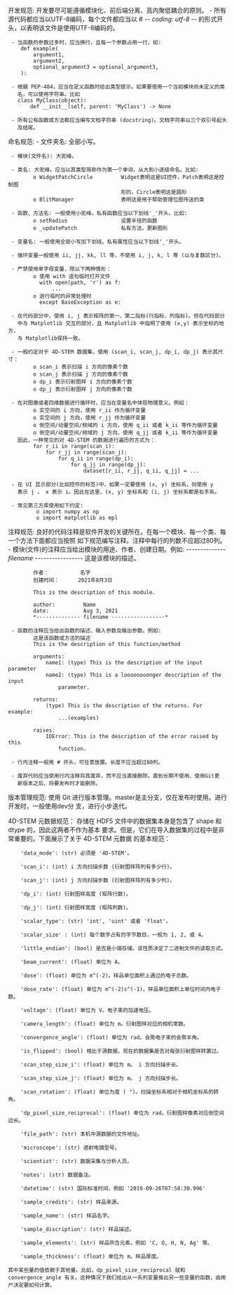 
开发规范:
    开发要尽可能遵循模块化、前后端分离、高内聚低耦合的原则。
     - 所有源代码都应当以UTF-8编码，每个文件都应当以
       # -*- coding: utf-8 -*-
       的形式开头，以表明该文件是使用UTF-8编码的。

     - 当函数的参数过多时，应当换行，且每一个参数占用一行，如:
        def example(
            argument1,
            argument2,
            optional_argument3 = optional_argument3,
        ):

     - 根据 PEP-484，应当在定义函数时给出类型提示。如果要使用一个当前模块尚未定义的类
       名，可以使用字符串。比如
       class MyClass(object):
           def __init__(self, parent: 'MyClass') -> None

     - 所有公有函数或方法都应当编写文档字符串 (docstring)。文档字符串以三个双引号起头
       及结尾。

命名规范: 
     - 文件夹名: 全部小写。

     - 模块(文件名): 大驼峰。

     - 类名: 大驼峰。应当以其类型简称作为第一个单词，从大到小逐级命名。比如:
            o WidgetPatchCircle         Widget表明这是UI控件，Patch表明这是控制图
                                        形的，Circle表明这是圆形
            o BlitManager               表明这是用于帮助管理位图传送的类

     - 函数、方法名: 一般使用小驼峰。私有函数应当以下划线'_'开头。比如: 
            o setRadius                 设置半径的函数
            o _updatePatch              私有方法，更新图形

     - 变量名: 一般使用全部小写加下划线。私有属性应当以下划线'_'开头。

     - 循环变量一般使用 ii, jj, kk, ll 等，不使用 i, j, k, l 等 (以与复数区分)。

     - 严禁使用单字母变量，除以下两种情形：
            o 使用 with 语句临时打开文件
              with open(path, 'r') as f:
                  ...
            o 进行临时的异常处理时
              except BaseException as e:

     - 在代码部分中，使用 i, j 表示矩阵的第一、第二指标(行指标、列指标)。但在代码部分
       中与 Matplotlib 交互的部分，且 Matplotlib 中指明了使用 (x,y) 表示坐标的地方，
       与 Matplotlib保持一致。

     - 一般约定对于 4D-STEM 数据集，使用 (scan_i, scan_j, dp_i, dp_j) 表示其尺寸：
            o scan_i 表示扫描 i 方向的像素个数
            o scan_j 表示扫描 j 方向的像素个数
            o dp_i 表示衍射图样 i 方向的像素个数
            o dp_j 表示衍射图样 j 方向的像素个数

     - 在对图像或者四维数据进行循环时，应当在变量名中体现物理意义。例如：
            o 实空间的 i 方向，使用 r_ii 作为循环变量
            o 实空间的 j 方向，使用 r_jj 作为循环变量
            o 倒空间/动量空间/频域的 i 方向，使用 q_ii 或者 k_ii 等作为循环变量
            o 倒空间/动量空间/频域的 j 方向，使用 q_jj 或者 k_ii 等作为循环变量
       因此，一种常见的对 4D-STEM 的数据进行遍历的方式为：
            for r_ii in range(scan_i):
                for r_jj in range(scan_j):
                    for q_ii in range(dp_i):
                        for q_jj in range(dp_j):
                            dataset[r_ii, r_jj, q_ii, q_jj] = ...

     - 在 UI 显示部分(比如控件的标签)中，如果一定要使用 (x, y) 坐标系，则使用 y 
       表示 j ， x 表示 i。因此在这里，(x, y) 坐标系和 (i, j) 坐标系都是右手系。

     - 常见第三方库使用如下约定: 
             o import numpy as np
             o import matplotlib as mpl

注释规范:
    良好的代码注释是软件开发的关键所在。在每一个模块、每一个类、每一个方法下面都应当按照
    如下规范编写注释。注释中每行的列数不应超过80列。
     - 模块(文件)的注释应当给出模块的用途、作者、创建日期。例如: 
            *-------------- filename -----------------*
            这是该模块的描述。

            作者：          名字
            创建时间：      2021年8月3日 

            This is the description of this module.

            author:         Name
            date:           Aug 3, 2021
            *-------------- filename -----------------*

     - 函数的注释应当给出函数的描述、输入参数及输出参数。例如: 
            这是该函数或方法的描述
            This is the description of this function/method

            arguments:
                name1: (type) This is the description of the input parameter
                name2: (type) This is a loooooooonger description of the input
                    parameter.
            
            returns:
                (type) This is the description of the returns. For example:
                    ...(examples)

            raises:
                IOError: This is the description of the error raised by this
                    function.
                
     - 行内注释一般用 # 开头，可任意放置。长度不应当超过80列。

     - 废弃代码应当使用行内注释将其废弃，而不应当直接删除。直到长期不使用、使用Git更
       新版本之后、将要发布时才能删除。

版本管理规范: 
    使用 Git 进行版本管理。master是主分支，仅在发布时使用。进行开发时，一般使用dev分
    支，进行小步迭代。

4D-STEM 元数据规范：
    存储在 HDF5 文件中的数据集本身是包含了 shape 和 dtype 的，因此这两者不作为基本
    要求。但是，它们在导入数据集的过程中是非常重要的。下面展示了关于 4D-STEM 元数据
    的基本规范：

        'data_mode': (str) 必须是 '4D-STEM'。

        'scan_i': (int) i 方向扫描步数 (衍射图样阵列有多少行)。

        'scan_j': (int) j 方向扫描步数 (衍射图样阵列有多少列)。

        'dp_i': (int) 衍射图样高度 (矩阵行数)。

        'dp_j': (int) 衍射图样宽度 (矩阵列数)。

        'scalar_type': (str) 'int', 'uint' 或者 'float'。

        'scalar_size' : (int) 每个数字占有的字节数目，一般为 1, 2, 或 4。

        'little_endian': (bool) 是否是小端存储。该性质决定了二进制文件的读取方式。

        'beam_current': (float) 单位为 A。

        'dose': (float) 单位为 m^(-2)。样品单位面积上通过的电子总数。

        'dose_rate': (float) 单位为 m^(-2)s^(-1)。样品单位面积上单位时间内电子数。

        'voltage': (float) 单位为 V。电子束的加速电压。

        'camera_length': (float) 单位为 m。衍射图样对应的相机常数。

        'convergence_angle': (float) 单位为 rad。会聚电子束的会聚半角。

        'is_flipped': (bool) 相比于源数据，现在的数据集是否对每张衍射图样转置过。

        'scan_step_size_i': (float) 单位为 m。 i 方向扫描步长。

        'scan_step_size_j': (float) 单位为 m。 j 方向扫描步长。

        'scan_rotation': (float) 单位为度 ( °)。扫描坐标系相对于相机坐标系的转角。

        'dp_pixel_size_reciprocal': (float) 单位为 rad。衍射图样像素对应倒空间边长。

        'file_path': (str) 本机中源数据的文件地址。

        'microscope': (str) 透射电镜型号。

        'scientist': (str) 数据采集与分析人员。

        'notes': (str) 数据备注。

        'datetime': (str) 国际标准时间，例如 '2019-09-26T07:58:30.996'

        'sample_credits': (str) 样品来源。

        'sample_name': (str) 样品名字。

        'sample_discription': (str) 样品描述。

        'sample_elements': (str) 样品所含元素。例如 'C, O, H, N, Ag' 等。

        'sample_thickness': (float) 单位为 m。样品厚度。

    其中某些量的值依赖于其他量。比如，dp_pixel_size_reciprocal 就和 convergence_angle 有关。这种情况下我们给出从一系列变量推出另一些变量的函数，由用户决定要如何计算。